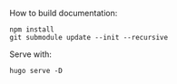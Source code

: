 
How to build documentation:

```
npm install
git submodule update --init --recursive
```

Serve with:

```
hugo serve -D
```
